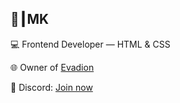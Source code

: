 ## 👑┃MK

💻 Frontend Developer — HTML & CSS

🌐 Owner of [Evadion](https://evadion.org)  

💬 Discord: [Join now](https://discord.com/invite/BJwdeHAsuR)
